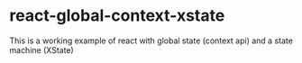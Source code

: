 # react-global-context-xstate
This is a working example of react with global state (context api) and a state machine (XState)
